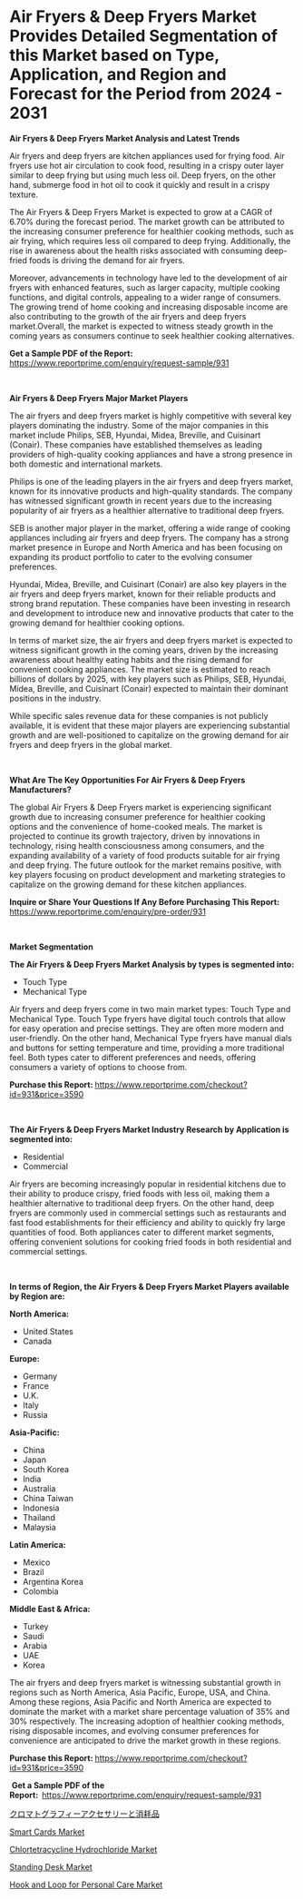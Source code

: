 <p><h1>Air Fryers & Deep Fryers Market Provides Detailed Segmentation of this Market based on Type, Application, and Region and Forecast for the Period from 2024 - 2031</h1></p><p><strong>Air Fryers & Deep Fryers Market Analysis and Latest Trends</strong></p>
<p><p>Air fryers and deep fryers are kitchen appliances used for frying food. Air fryers use hot air circulation to cook food, resulting in a crispy outer layer similar to deep frying but using much less oil. Deep fryers, on the other hand, submerge food in hot oil to cook it quickly and result in a crispy texture.</p><p>The Air Fryers & Deep Fryers Market is expected to grow at a CAGR of 6.70% during the forecast period. The market growth can be attributed to the increasing consumer preference for healthier cooking methods, such as air frying, which requires less oil compared to deep frying. Additionally, the rise in awareness about the health risks associated with consuming deep-fried foods is driving the demand for air fryers.</p><p>Moreover, advancements in technology have led to the development of air fryers with enhanced features, such as larger capacity, multiple cooking functions, and digital controls, appealing to a wider range of consumers. The growing trend of home cooking and increasing disposable income are also contributing to the growth of the air fryers and deep fryers market.Overall, the market is expected to witness steady growth in the coming years as consumers continue to seek healthier cooking alternatives.</p></p>
<p><strong>Get a Sample PDF of the Report:&nbsp;</strong> <a href="https://www.reportprime.com/enquiry/request-sample/931">https://www.reportprime.com/enquiry/request-sample/931</a></p>
<p>&nbsp;</p>
<p><strong>Air Fryers & Deep Fryers Major Market Players</strong></p>
<p><p>The air fryers and deep fryers market is highly competitive with several key players dominating the industry. Some of the major companies in this market include Philips, SEB, Hyundai, Midea, Breville, and Cuisinart (Conair). These companies have established themselves as leading providers of high-quality cooking appliances and have a strong presence in both domestic and international markets.</p><p>Philips is one of the leading players in the air fryers and deep fryers market, known for its innovative products and high-quality standards. The company has witnessed significant growth in recent years due to the increasing popularity of air fryers as a healthier alternative to traditional deep fryers.</p><p>SEB is another major player in the market, offering a wide range of cooking appliances including air fryers and deep fryers. The company has a strong market presence in Europe and North America and has been focusing on expanding its product portfolio to cater to the evolving consumer preferences.</p><p>Hyundai, Midea, Breville, and Cuisinart (Conair) are also key players in the air fryers and deep fryers market, known for their reliable products and strong brand reputation. These companies have been investing in research and development to introduce new and innovative products that cater to the growing demand for healthier cooking options.</p><p>In terms of market size, the air fryers and deep fryers market is expected to witness significant growth in the coming years, driven by the increasing awareness about healthy eating habits and the rising demand for convenient cooking appliances. The market size is estimated to reach billions of dollars by 2025, with key players such as Philips, SEB, Hyundai, Midea, Breville, and Cuisinart (Conair) expected to maintain their dominant positions in the industry.</p><p>While specific sales revenue data for these companies is not publicly available, it is evident that these major players are experiencing substantial growth and are well-positioned to capitalize on the growing demand for air fryers and deep fryers in the global market.</p></p>
<p>&nbsp;</p>
<p><strong>What Are The Key Opportunities For Air Fryers & Deep Fryers Manufacturers?</strong></p>
<p><p>The global Air Fryers & Deep Fryers market is experiencing significant growth due to increasing consumer preference for healthier cooking options and the convenience of home-cooked meals. The market is projected to continue its growth trajectory, driven by innovations in technology, rising health consciousness among consumers, and the expanding availability of a variety of food products suitable for air frying and deep frying. The future outlook for the market remains positive, with key players focusing on product development and marketing strategies to capitalize on the growing demand for these kitchen appliances.</p></p>
<p><strong>Inquire or Share Your Questions If Any Before Purchasing This Report:</strong> <a href="https://www.reportprime.com/enquiry/pre-order/931">https://www.reportprime.com/enquiry/pre-order/931</a></p>
<p>&nbsp;</p>
<p><strong>Market Segmentation</strong></p>
<p><strong>The Air Fryers & Deep Fryers Market Analysis by types is segmented into:</strong></p>
<p><ul><li>Touch Type</li><li>Mechanical Type</li></ul></p>
<p><p>Air fryers and deep fryers come in two main market types: Touch Type and Mechanical Type. Touch Type fryers have digital touch controls that allow for easy operation and precise settings. They are often more modern and user-friendly. On the other hand, Mechanical Type fryers have manual dials and buttons for setting temperature and time, providing a more traditional feel. Both types cater to different preferences and needs, offering consumers a variety of options to choose from.</p></p>
<p><strong>Purchase this Report:&nbsp;</strong><a href="https://www.reportprime.com/checkout?id=931&price=3590">https://www.reportprime.com/checkout?id=931&price=3590</a></p>
<p>&nbsp;</p>
<p><strong>The Air Fryers & Deep Fryers Market Industry Research by Application is segmented into:</strong></p>
<p><ul><li>Residential</li><li>Commercial</li></ul></p>
<p><p>Air fryers are becoming increasingly popular in residential kitchens due to their ability to produce crispy, fried foods with less oil, making them a healthier alternative to traditional deep fryers. On the other hand, deep fryers are commonly used in commercial settings such as restaurants and fast food establishments for their efficiency and ability to quickly fry large quantities of food. Both appliances cater to different market segments, offering convenient solutions for cooking fried foods in both residential and commercial settings.</p></p>
<p>&nbsp;</p>
<p><strong>In terms of Region, the Air Fryers & Deep Fryers Market Players available by Region are:</strong></p>
<p>
    <p> <strong> North America: </strong>
        <ul>
            <li>United States</li>
            <li>Canada</li>
        </ul>
        </p> 
    <p> <strong> Europe: </strong>
        <ul>
            <li>Germany</li>
            <li>France</li>
            <li>U.K.</li>
            <li>Italy</li>
            <li>Russia</li>
        </ul>
        </p> 
    <p> <strong> Asia-Pacific: </strong>
        <ul>
            <li>China</li>
            <li>Japan</li>
            <li>South Korea</li>
            <li>India</li>
            <li>Australia</li>
            <li>China Taiwan</li>
            <li>Indonesia</li>
            <li>Thailand</li>
            <li>Malaysia</li>
        </ul>
        </p> 
    <p> <strong> Latin America: </strong>
        <ul>
            <li>Mexico</li>
            <li>Brazil</li>
            <li>Argentina Korea</li>
            <li>Colombia</li>
        </ul>
        </p> 
    <p> <strong> Middle East & Africa: </strong>
        <ul>
            <li>Turkey</li>
            <li>Saudi</li>
            <li>Arabia</li>
            <li>UAE</li>
            <li>Korea</li>
        </ul>
    </p>
    </p>
<p><p>The air fryers and deep fryers market is witnessing substantial growth in regions such as North America, Asia Pacific, Europe, USA, and China. Among these regions, Asia Pacific and North America are expected to dominate the market with a market share percentage valuation of 35% and 30% respectively. The increasing adoption of healthier cooking methods, rising disposable incomes, and evolving consumer preferences for convenience are anticipated to drive the market growth in these regions.</p></p>
<p><strong>Purchase this Report: </strong><a href="https://www.reportprime.com/checkout?id=931&price=3590">https://www.reportprime.com/checkout?id=931&price=3590</a></p>
<p>&nbsp;<strong>Get a Sample PDF of the Report:&nbsp;&nbsp;</strong><a href="https://www.reportprime.com/enquiry/request-sample/931">https://www.reportprime.com/enquiry/request-sample/931</a></p>
<p><strong></strong></p>
<p><p><a href="https://github.com/oafhukehf4709715/Market-Research-Report-List-1/blob/main/78323215302.md">クロマトグラフィーアクセサリーと消耗品</a></p><p><a href="https://github.com/jodemen/Market-Research-Report-List-2/blob/main/smart-cards-market.md">Smart Cards Market</a></p><p><a href="https://issuu.com/reportprime-2/docs/chlortetracycline-hydrochloride-market-size-2030.p">Chlortetracycline Hydrochloride Market</a></p><p><a href="https://github.com/jj19131/Market-Research-Report-List-2/blob/main/standing-desk-market.md">Standing Desk Market</a></p><p><a href="https://issuu.com/reportprime-2/docs/hook-and-loop-for-personal-care-market-size-2030.p">Hook and Loop for Personal Care Market</a></p></p>